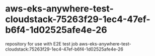 # aws-eks-anywhere-test-cloudstack-75263f29-1ec4-47ef-b6f4-1d02525afe4e-26
repository for use with E2E test job aws-eks-anywhere-test-cloudstack:75263f29-1ec4-47ef-b6f4-1d02525afe4e-26
